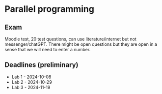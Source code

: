 # Parallel programming

## Exam

Moodle test, 20 test questions, can use literature/internet but not messenger/chatGPT. There might be open questions but they are open in a sense that we will need to enter a number.

## Deadlines (preliminary)

- Lab 1 - 2024-10-08
- Lab 2 - 2024-10-29
- Lab 3 - 2024-11-19